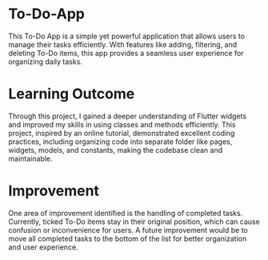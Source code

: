 # To-Do-App

This To-Do App is a simple yet powerful application that allows users to manage their tasks efficiently. With features like adding, filtering, and deleting To-Do items, this app provides a seamless user experience for organizing daily tasks.

# Learning Outcome

Through this project, I gained a deeper understanding of Flutter widgets and improved my skills in using classes and methods efficiently. This project, inspired by an online tutorial, demonstrated excellent coding practices, including organizing code into separate folder like pages, widgets, models, and constants, making the codebase clean and maintainable.

# Improvement

One area of improvement identified is the handling of completed tasks. Currently, ticked To-Do items stay in their original position, which can cause confusion or inconvenience for users. A future improvement would be to move all completed tasks to the bottom of the list for better organization and user experience.
